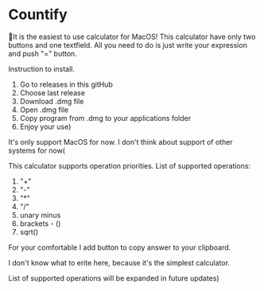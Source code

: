 # Countify
👋It is the easiest to use calculator for MacOS!
This calculator have only two buttons and one textfield. All you need to do is just write your expression and push "=" button. 

Instruction to install.
1) Go to releases in this gitHub
2) Choose last release
3) Download .dmg file
4) Open .dmg file
5) Copy program from .dmg to your applications folder
6) Enjoy your use)

It's only support MacOS for now. I don't think about support of other systems for now(

This calculator supports operation priorities. 
List of supported operations:
1) "+"
2) "-"
3) "*"
4) "/"
5) unary minus
6) brackets - ()
7) sqrt()

For your comfortable I add button to copy answer to your clipboard.

I don't know what to erite here, because it's the simplest calculator.

List of supported operations will be expanded in future updates)
